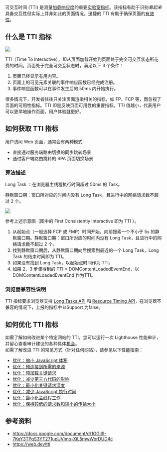 

可交互时间 (TTI) 是测量[加载响应度](https://web.dev/user-centric-performance-metrics/#types-of-metrics)的重要[实验室指标](https://web.dev/user-centric-performance-metrics/#in-the-lab)。该指标有助于识别*看起来*具备交互性但实际上并非如此的页面情况。迅捷的 TTI 有助于确保页面的[有效性](https://web.dev/user-centric-performance-metrics/#questions)。

## 什么是 TTI 指标

![](https://lf3-volc-editor.volccdn.com/obj/volcfe/sop-public/upload_bf1f73dc0b8a1771ebf0afb7bf6855db)

TTI（Time To Interactive），即从页面加载开始到页面处于完全可交互状态所花费的时间。页面处于完全可交互状态时，满足以下 3 个条件：

1. 页面已经显示有用内容。
2. 页面上的可见元素关联的事件响应函数已经完成注册。
3. 事件响应函数可以在事件发生后的 50ms 内开始执行。

很多情况下，开发者往往只关注页面渲染相关的指标，如 FP、FCP 等，而忽视了页面的可用性指标。TTI 即是反映页面可用性的重要指标。TTI 值越小，代表用户可以更早地操作页面，用户体验就更好。



## 如何获取 TTI 指标

用户访问 Web 页面，通常会有两种模式:

- 直接通过服务端路由切换的同步跳转场景
- 通过客户端路由跳转的 SPA 页面切换场景

### 算法描述

Long Task ：在浏览器主线程执行时间超过 50ms 的 Task。

静默窗口期：窗口所对应的时间内没有 Long Task，且进行中的网络请求数不超过 2 个。

![](https://lf6-volc-editor.volccdn.com/obj/volcfe/sop-public/upload_b10594201c466064aba4c97f0562ed68)

参考上述示意图（图中的 First Consistently Interactive 即为 TTI ）。

1. 从起始点（一般选择 FCP 或 FMP）时间开始，向前搜索一个不小于 5s 的静默窗口期。静默窗口期：窗口所对应的时间内没有 Long Task，且进行中的网络请求数不超过 2 个。
2. 找到静默窗口期后，从静默窗口期向后搜索到最近的一个 Long Task，Long Task 的结束时间即为 TTI。
3. 如果没有找到 Long Task，以起始点时间作为 TTI。
4. 如果 2、3 步骤得到的 TTI < DOMContentLoadedEventEnd，以 DOMContentLoadedEventEnd 作为TTI。

### 浏览器兼容性说明

TTI 指标要求浏览器支持 [Long Tasks API](https://www.w3.org/TR/2017/WD-longtasks-1-20170907/) 和 [Resource Timing API](https://www.w3.org/TR/resource-timing-2/)，在浏览器不兼容的情况下，上报的指标中 isSupport 为false。

## 如何优化 TTI 指标

如需了解如何改进某个特定网站的 TTI，您可以运行一次 Lighthouse 性能审计，并留心查看审计建议的各种具体[机会](https://web.dev/lighthouse-performance/#opportunities)。  
如需了解改进 TTI 的常见方式（针对任何网站），请参见以下性能指南：

- [优化：缩小 JavaScript 体积](https://web.dev/unminified-javascript/)
- [优化：预连接到所需的来源](https://web.dev/uses-rel-preconnect)
- [优化：预加载关键请求](https://web.dev/uses-rel-preload/)
- [优化：减少第三方代码的影响](https://web.dev/third-party-summary/)
- [优化：最小化关键请求深度](https://web.dev/critical-request-chains/)
- [优化：减少 JavaScript 执行时间](https://web.dev/bootup-time/)
- [优化：最小化主线程工作](https://web.dev/mainthread-work-breakdown/)
- [优化：保持较低的请求数和较小的传输大小](https://web.dev/resource-summary/)

## 参考资料

- https://docs.google.com/document/d/1GGiI9-7KeY3TPqS3YT271upUVimo-XiL5mwWorDUD4c
- https://web.dev/tti
